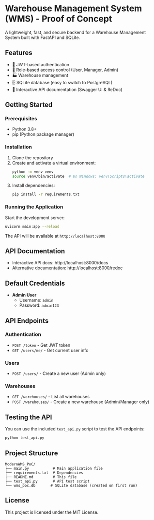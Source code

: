 # Warehouse Management System (WMS) - Proof of Concept

A lightweight, fast, and secure backend for a Warehouse Management System built with FastAPI and SQLite.

## Features

- 🔐 JWT-based authentication
- 👥 Role-based access control (User, Manager, Admin)
- 🏭 Warehouse management
- 🗄️ SQLite database (easy to switch to PostgreSQL)
- 📝 Interactive API documentation (Swagger UI & ReDoc)

## Getting Started

### Prerequisites

- Python 3.8+
- pip (Python package manager)

### Installation

1. Clone the repository
2. Create and activate a virtual environment:
   ```bash
   python -m venv venv
   source venv/bin/activate  # On Windows: venv\Scripts\activate
   ```
3. Install dependencies:
   ```bash
   pip install -r requirements.txt
   ```

### Running the Application

Start the development server:
```bash
uvicorn main:app --reload
```

The API will be available at `http://localhost:8000`

## API Documentation

- Interactive API docs: http://localhost:8000/docs
- Alternative documentation: http://localhost:8000/redoc

## Default Credentials

- **Admin User**
  - Username: `admin`
  - Password: `admin123`

## API Endpoints

### Authentication
- `POST /token` - Get JWT token
- `GET /users/me/` - Get current user info

### Users
- `POST /users/` - Create a new user (Admin only)

### Warehouses
- `GET /warehouses/` - List all warehouses
- `POST /warehouses/` - Create a new warehouse (Admin/Manager only)

## Testing the API

You can use the included `test_api.py` script to test the API endpoints:

```bash
python test_api.py
```

## Project Structure

```
ModernWMS_PoC/
├── main.py           # Main application file
├── requirements.txt  # Dependencies
├── README.md         # This file
├── test_api.py       # API test script
└── wms_poc.db       # SQLite database (created on first run)
```

## License

This project is licensed under the MIT License.
